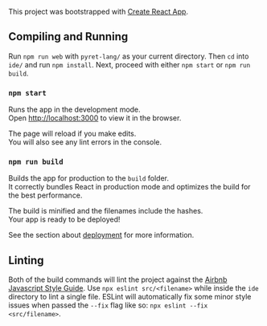 This project was bootstrapped with [Create React App](https://github.com/facebook/create-react-app).

## Compiling and Running

Run `npm run web` with `pyret-lang/` as your current directory. Then `cd` into `ide/` and run `npm install`.
Next, proceed with either `npm start` or `npm run build`.

### `npm start`

Runs the app in the development mode.<br>
Open [http://localhost:3000](http://localhost:3000) to view it in the browser.

The page will reload if you make edits.<br>
You will also see any lint errors in the console.

### `npm run build`

Builds the app for production to the `build` folder.<br>
It correctly bundles React in production mode and optimizes the build for the best performance.

The build is minified and the filenames include the hashes.<br>
Your app is ready to be deployed!

See the section about [deployment](https://facebook.github.io/create-react-app/docs/deployment) for more information.

## Linting

Both of the build commands will lint the project against the [Airbnb Javascript Style Guide](https://github.com/airbnb/javascript). Use `npx eslint src/<filename>` while inside the `ide` directory to lint a single file. ESLint will automatically fix some minor style issues when passed the `--fix` flag like so: `npx eslint --fix <src/filename>`.
